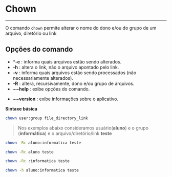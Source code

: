 
# Chown
---
O comando `chown` permite alterar o nome do dono e/ou do grupo de um arquivo, diretório ou link

## Opções do comando 
* ***-c** : informa quais arquivos estão sendo alterados.
* **-h** : altera o link, não o arquivo apontado pelo link.
* **-v** : informa quais arquivos estão sendo processados (não necessariamente alterados).
* **-R** : altera, recursivamente, dono e/ou grupo de arquivos.
* **−−help** : exibe opções do comando.
- **−−version** : exibe informações sobre o aplicativo.

**Sintaxe básica**

```sh
chown user:group file_directory_link
```

> Nos exemplos abaixo consideramos usuário(**aluno**) e o grupo (**informática**) e o arquivo/diretório/link **teste**

```sh
chown -Rc aluno:informatica teste

chown -Rc aluno teste

chown -Rc :informatica teste

chown -h aluno:informatica teste
```
